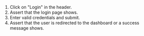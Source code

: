 1. Click on "Login" in the header.
2. Assert that the login page shows.
3. Enter valid credentials and submit.
4. Assert that the user is redirected to the dashboard or a success message shows.